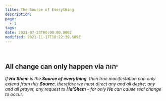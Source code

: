```yaml
---
title: The Source of Everything
description:
page:
  - 1
tags:
date: 2021-07-23T00:00:00.000Z
modified: 2021-11-17T18:22:39.609Z
---
```


<br />

## All change can only happen via יהוה

_If **Ha'Shem** is the **Source of everything**, then true manifestation can only extend from this **Source**, therefore we must direct any and all desire, any and all prayer, any request to **Ha'Shem** - for only **He** can cause real change to occur._
